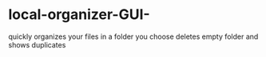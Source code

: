 # local-organizer-GUI-
quickly organizes your files in a folder you choose deletes empty folder and shows duplicates
